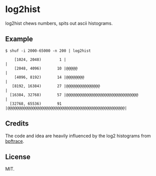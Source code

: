 # log2hist

log2hist chews numbers, spits out ascii histograms.

## Example

```
$ shuf -i 2000-65000 -n 200 | log2hist

    [1024, 2048)        1 |                                                    |
    [2048, 4096)       10 |@@@@@                                               |
    [4096, 8192)       14 |@@@@@@@@                                            |
   [8192, 16384)       27 |@@@@@@@@@@@@@@@                                     |
  [16384, 32768)       57 |@@@@@@@@@@@@@@@@@@@@@@@@@@@@@@@@                    |
  [32768, 65536)       91 |@@@@@@@@@@@@@@@@@@@@@@@@@@@@@@@@@@@@@@@@@@@@@@@@@@@@|
```

## Credits

The code and idea are heavily influenced by the log2 histograms from [bpftrace](https://github.com/iovisor/bpftrace/blob/1ece0d0b1441aa70d4a6b324fb852954a5989eab/src/output.cpp#L166).

## License

MIT.
